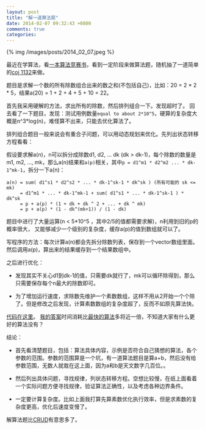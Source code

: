 ```yaml
---
layout: post
title: "解一道算法题"
date: 2014-02-07 09:32:43 +0800
comments: true
categories: 
---
```


{% img /images/posts/2014_02_07.jpeg %}

最近在学算法，看[一本算法竞赛书](http://book.douban.com/subject/24749842/)，看到一定阶段来做算法题，随机抽了一道简单的[coj 1132](http://coj.uci.cu/24h/problem.xhtml?abb=1132)来做。

题目是求解一个数的所有除数组合出来的数之和(不包括自己)，比如：20 = 2 * 2 * 5，结果a(20) = 1 + 2 + 4 + 5 + 10 = 22。

首先我采用硬解的方法，求出所有的除数，然后排列组合一下。发现超时了。
回去看了一下题目，发现：测试用例数量`equal to about 2*10^5`，硬算的复杂度大概是n^3*log(n)，难怪算不出来，只能去优化算法了。

排列组合题目一般来说会有重合子问题，可以用动态规划来优化。先列出状态转移方程看看：

假设要求解a(n)，n可以拆分成除数d1, d2, ... dk (dk > dk-1)，每个除数的数量是m1, m2, ..., mk，那么a(n)结果和`a(p)`相关，其中`p = d1^m1 * d2^m2 ... * dk-1^mk-1`，拆分一下a(n)：

    a(n) = sum( d1^s1 * d2^s2 * ... * dk-1^sk-1 * dk^sk ) (所有可能的 sk <= mk)
         = d1^m1 * ... * dk-1^mk-1 + sum( d1^s1 * ... * dk-1^sk-1 ) * dk^sk
         = p + a(p) * (1 + dk + dk ^ 2 + ... + dk ^ mk)
         = p + a(p) * (1 - dk^(mk+1)) / (1 - dk)
         
题目中进行了大量运算(n < 5*10^5 ，其中2/5的值都需要求解)，n利用到旧的p的概率很大，
又能够减少一个级别的复杂度，缓存a(p)的值到数组就可以了。

写程序的方法：每次计算a(n)都会先拆分除数列表，保存到一个vector数组里面。
然后调用a(p)，算出来的结果缓存到一个结果数组中。

之后进行优化：

- 发现其实不关心d1到dk-1的值，只需要dk就行了，mk可以循环除得到，那么只需要保存每个n最大的除数即可。

- 为了增加运行速度，求除数先维护一个素数数组，这样不用从2开始一个个除了。但是修改之后发现，计算素数数组的复杂度超了，反而不如原先算法快。

[代码在这里](https://github.com/halida/online_judge_for_coj/blob/master/1132.cpp)。
[我的答案](http://coj.uci.cu/24h/problem.xhtml?abb=1132)时间消耗比[最快的算法](http://coj.uci.cu/24h/bestsolutions.xhtml?abb=1132)多将近一倍，不知道大家有什么更好的算法没有？
    
结论：

- 首先看清楚题目，包括：算法具体内容，示例是否符合自己猜想的算法，各个参数的范围。参数的范围算是一个坑，有一道算法题目是算a+b，然后没有给参数范围，无数人就栽在这上面，因为a和b是天文数字几百位。。

- 然后列出具体问题，寻找规律，列状态转移方程。空想比较慢，在纸上面看着一个实际问题方便寻找规律，验证算法正确性，以及考虑各种边界条件。

- 一定要计算复杂度。比如上面我打算先算素数优化执行效率，但是求素数的复杂度更高，优化后速度变慢了。

解算法题比[CRUD](http://en.wikipedia.org/wiki/Create,_read,_update_and_delete)有意思多了。
